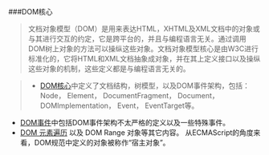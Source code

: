 ###DOM核心

> 文档对象模型（DOM）是用来表达HTML，XHTML及XML文档中的对象或与其进行交互的约定，它是跨平台的，并且与编程语言无关。通过调用DOM树上对象的方法可以操纵这些对象。文档对象模型核心是由W3C进行标准化的，它将HTML和XML文档抽象成对象，并在其上定义接口以及操纵这些对象的机制，这些定义都是与编程语言无关的。

> * [DOM核心][1]中定义了文档结构，树模型，以及DOM事件架构，包括：Node， Element， DocumentFragment， Document， DOMImplementation， Event， EventTarget等。
* [DOM事件][2]中包括DOM事件架构不太严格的定义以及一些特殊事件。
* [DOM 元素遍历][3] 以及 DOM Range 对象等其它内容。
从ECMAScript的角度来看，DOM规范中定义的对象被称作“宿主对象”。

[1]: https://dom.spec.whatwg.org/
[2]: http://dev.w3.org/2006/webapi/DOM-Level-3-Events/html/DOM3-Events.html
[3]: https://www.w3.org/TR/DOM-Level-2-Traversal-Range/traversal.html

